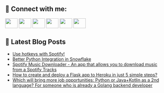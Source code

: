 ## 🔎 Connect with me:
[<img height="32" width="40" src="https://cdn.jsdelivr.net/npm/simple-icons@v5/icons/telegram.svg" />](https://t.me/bullbesh)
[<img height="32" width="40" src="https://cdn.jsdelivr.net/npm/simple-icons@v5/icons/vk.svg" />](https://vk.com/bullbesh)
[<img height="32" width="40" src="https://cdn.jsdelivr.net/npm/simple-icons@v5/icons/twitter.svg" />](https://twitter.com/bullbesh1)
[<img height="32" width="40" src="https://cdn.jsdelivr.net/npm/simple-icons@v5/icons/instagram.svg" />](https://www.instagram.com/bullbesh)
[<img height="32" width="40" src="https://cdn.jsdelivr.net/npm/simple-icons@v5/icons/reddit.svg" />](https://www.reddit.com/user/bullbesh)
[<img height="32" width="40" src="https://cdn.jsdelivr.net/npm/simple-icons@v5/icons/youtube.svg" />](https://www.youtube.com/channel/UCtfjRs6uzgq5mfm8S06WTcg)

## 📕 Latest Blog Posts
<!-- BLOG-POST-LIST:START -->
- [Use hotkeys with Spotify!](https://www.reddit.com/r/Python/comments/vuxsrw/use_hotkeys_with_spotify/)
- [Better Python Integration in Snowflake](https://www.reddit.com/r/Python/comments/vux0ij/better_python_integration_in_snowflake/)
- [Spotify Music Downloader - An app that allows you to download music from a Spotify Tracks](https://www.reddit.com/r/Python/comments/vuwtcz/spotify_music_downloader_an_app_that_allows_you/)
- [How to create and deploy a Flask app to Heroku in just 5 simple steps?](https://www.reddit.com/r/Python/comments/vuvw58/how_to_create_and_deploy_a_flask_app_to_heroku_in/)
- [Which will bring more job opportunities: Python or Java+Kotlin as a 2nd language? For someone who is already a Golang backend developer](https://www.reddit.com/r/Python/comments/vuokh9/which_will_bring_more_job_opportunities_python_or/)
<!-- BLOG-POST-LIST:END -->
